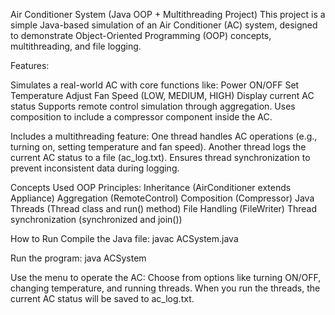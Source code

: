 Air Conditioner System (Java OOP + Multithreading Project)
This project is a simple Java-based simulation of an Air Conditioner (AC) system, designed to demonstrate Object-Oriented Programming (OOP) concepts, multithreading, and file logging.

Features: 

Simulates a real-world AC with core functions like:
Power ON/OFF
Set Temperature
Adjust Fan Speed (LOW, MEDIUM, HIGH)
Display current AC status
Supports remote control simulation through aggregation.
Uses composition to include a compressor component inside the AC.

Includes a multithreading feature:
One thread handles AC operations (e.g., turning on, setting temperature and fan speed).
Another thread logs the current AC status to a file (ac_log.txt).
Ensures thread synchronization to prevent inconsistent data during logging.

Concepts Used
OOP Principles:
Inheritance (AirConditioner extends Appliance)
Aggregation (RemoteControl)
Composition (Compressor)
Java Threads (Thread class and run() method)
File Handling (FileWriter)
Thread synchronization (synchronized and join())

How to Run
Compile the Java file:
javac ACSystem.java

Run the program:
java ACSystem

Use the menu to operate the AC:
Choose from options like turning ON/OFF, changing temperature, and running threads.
When you run the threads, the current AC status will be saved to ac_log.txt.
